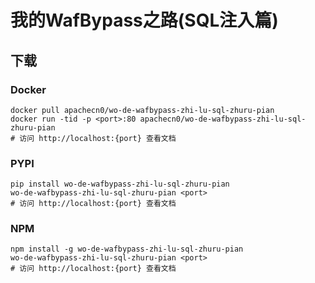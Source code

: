 # 我的WafBypass之路(SQL注入篇)

## 下载

### Docker

```
docker pull apachecn0/wo-de-wafbypass-zhi-lu-sql-zhuru-pian
docker run -tid -p <port>:80 apachecn0/wo-de-wafbypass-zhi-lu-sql-zhuru-pian
# 访问 http://localhost:{port} 查看文档
```

### PYPI

```
pip install wo-de-wafbypass-zhi-lu-sql-zhuru-pian
wo-de-wafbypass-zhi-lu-sql-zhuru-pian <port>
# 访问 http://localhost:{port} 查看文档
```

### NPM

```
npm install -g wo-de-wafbypass-zhi-lu-sql-zhuru-pian
wo-de-wafbypass-zhi-lu-sql-zhuru-pian <port>
# 访问 http://localhost:{port} 查看文档
```